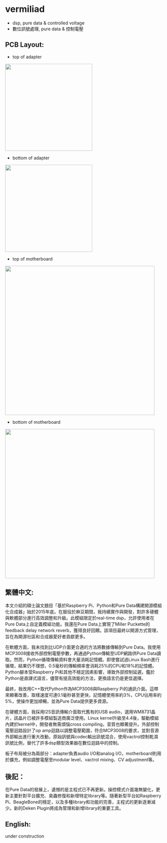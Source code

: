 # vermiliad
* dsp, pure data &amp; controlled voltage
* 數位訊號處理, pure data & 控制電壓

## PCB Layout:

* top of adapter
<img src="https://user-images.githubusercontent.com/15021145/30796960-cd4b5b22-a206-11e7-84ff-6005570c5a67.png" width="280">

* bottom of adapter
<img src="https://user-images.githubusercontent.com/15021145/30796958-cd006d7e-a206-11e7-9c64-897f3f4fd79b.png" width="280">

* top of motherboard
<img src="https://user-images.githubusercontent.com/15021145/30796961-ce5ef316-a206-11e7-9a36-1bf88692054d.png" width="480">

* bottom of motherboard
<img src="https://user-images.githubusercontent.com/15021145/30796962-ce5f92e4-a206-11e7-8839-7095d0f902c5.png" width="480">

## 繁體中文:

本文介紹的碩士論文題目「基於Raspberry Pi、Python和Pure Data構建開源模組化合成器」始於2015年底。在服役於麻豆期間，我持續實作與開發，對許多硬體與軟體部分進行高效調整和升級。此模組限定於real-time dsp，允許使用者在Pure Data上自定義模組功能。我還在Pure Data上實現了Miller Puckette的feedback delay network reverb，獲得良好回饋。該項目最終以開源方式管理，旨在為開源社區和合成器愛好者貢獻更多。

在軟體方面，我未找到比UDP介面更合適的方法將數據傳輸到Pure Data。我使用MCP3008接收外部控制電壓參數，再通過Python傳輸至UDP網路供Pure Data讀取。然而，Python循環傳輸資料會大量消耗記憶體。即使嘗試過Linux Bash進行循環，結果仍不理想，0.5毫秒的傳輸頻率會消耗25%的CPU和18%的記憶體。Python腳本受Raspberry Pi和其他不穩定因素影響，導致外部控制延遲。鑑於Python是直譯式語言，儘管有提高效能的方法，更換語言仍是更佳選擇。

最終，我改用C++取代Python作為MCP3008與Raspberry Pi的通訊介面。這帶來顯著改善，取樣速度可達0.1毫秒甚至更快，記憶體使用率約3%，CPU佔用率約5%，使操作更加順暢，並為Pure Data提供更多資源。

在硬體方面，我採用I2S音訊傳輸介面取代舊有的USB audio，選用WM8731晶片，該晶片已被許多模組製造商廣泛使用。Linux kernel升級至4.4後，驅動模組內建於kernel中，開發者無需煩惱cross compiling，音質也顯著提升。外部控制電壓迴路設計了op amp迴路以調整電壓範圍，符合MCP3008的要求，並對音源外部輸出進行重大改動，原始訊號與codec輸出訊號混合，使用vactrol控制乾濕訊號比例，替代了許多dsp類型效果器在數位迴路中的控制。

板子布局被分為兩部分：adapter負責audio I/O和analog I/O，motherboard則用於擴充，例如調整電壓至modular level、vactrol mixing、CV adjustment等。

## 後記：
在Pure Data的發展上，遺憾的是主程式已不再更新。操控模式介面幾無變化，更新主要針對平台擴充、臭蟲修復和新增特定library等。隨著新型平台如Raspberry Pi、BeagleBone的穩定，以及多種library和功能的完善，主程式的更新逐漸減少。新的Deken Plugin將成為管理和新增library的重要工具。

## English:
under construction
